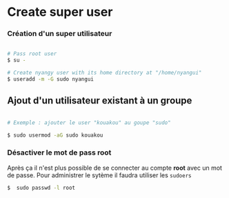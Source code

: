 # Create super user


### Création d'un super utilisateur 

```bash

# Pass root user
$ su - 

# Create nyangy user with its home directory at "/home/nyangui"
$ useradd -m -G sudo nyangui

```

## Ajout d'un utilisateur existant à un groupe

```bash

# Exemple : ajouter le user "kouakou" au goupe "sudo"

$ sudo usermod -aG sudo kouakou
```


### Désactiver le mot de pass root

Après ça il n'est plus possible de se connecter au compte __root__ avec un mot de passe. Pour administrer le sytème il faudra utiliser les ```sudoers```


```bash
$  sudo passwd -l root
```